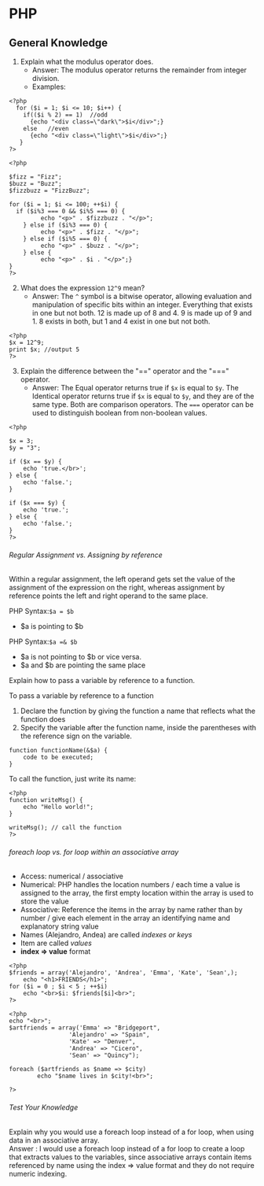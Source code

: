 # PHP
## General Knowledge

1. Explain what the modulus operator does. 
	* Answer: The modulus operator returns the remainder from integer division. 
	* Examples:

```
<?php
  for ($i = 1; $i <= 10; $i++) {
    if(($i % 2) == 1)  //odd
      {echo "<div class=\"dark\">$i</div>";}
    else   //even
      {echo "<div class=\"light\">$i</div>";}
   }
?>
```
```
<?php

$fizz = "Fizz";
$buzz = "Buzz";
$fizzbuzz = "FizzBuzz";

for ($i = 1; $i <= 100; ++$i) {         
  if ($i%3 === 0 && $i%5 === 0) {      
         echo "<p>" . $fizzbuzz . "</p>";
    } else if ($i%3 === 0) { 
         echo "<p>" . $fizz . "</p>";
    } else if ($i%5 === 0) { 
         echo "<p>" . $buzz . "</p>";
    } else { 
         echo "<p>" . $i . "</p>";}
}
?>
```
2. What does the expression `12^9` mean?
	* Answer: The `^` symbol is a bitwise operator, allowing evaluation and manipulation of specific bits within an integer. Everything that exists in one but not both. 12 is made up of 8 and 4. 9 is made up of 9 and 1. 8 exists in both, but 1 and 4 exist in one but not both.

```
<?php
$x = 12^9;
print $x; //output 5
?>

```
3. Explain the difference between the "==" operator and the "===" operator.
	* Answer: The Equal operator returns true if `$x` is equal to `$y`. The Identical operator returns true if `$x` is equal to `$y`, and they are of the same type. Both are comparison operators. The `===` operator can be used to distinguish boolean from non-boolean values.

```
<?php

$x = 3;
$y = "3";

if ($x == $y) {
    echo 'true.</br>';
} else {
    echo 'false.';
}

if ($x === $y) {
    echo 'true.';
} else {
    echo 'false.';
}
?>
```


###### Regular Assignment vs. Assigning by reference

Within a regular assignment, the left operand gets set the value of the assignment of the expression on the right, whereas assignment by reference points the left and right operand to the same place.

PHP Syntax:`$a = $b`
* $a is pointing to $b

PHP Syntax:`$a =& $b`
* $a is not pointing to $b or vice versa.
* $a and $b are pointing the same place

Explain how to pass a variable by reference to a function.

To pass a variable by reference to a function

1. Declare the function by giving the function  a name that reflects what the function does
2. Specify the variable after the function name, inside the parentheses with the reference sign on the variable.  

```
function functionName(&$a) {
    code to be executed;
}
```

To call the function, just write its name:

```
<?php
function writeMsg() {
    echo "Hello world!";
}

writeMsg(); // call the function
?>
```
###### foreach loop vs. for loop within an associative array

* Access: numerical / associative
* Numerical: PHP handles the location numbers / each time a value is assigned to the array, the first empty location within the array is used to store the value
* Associative: Reference the items in the array by name rather than by number / give each element in the array an identifying name and explanatory string value
* Names (Alejandro, Andea) are called *indexes or keys*
* Item are called *values*
* **index => value** format

```
<?php
$friends = array('Alejandro', 'Andrea', 'Emma', 'Kate', 'Sean',);
	echo "<h1>FRIENDS</h1>";
for ($i = 0 ; $i < 5 ; ++$i)
	echo "<br>$i: $friends[$i]<br>";
?>
```	
```
<?php
echo "<br>";
$artfriends = array('Emma' => "Bridgeport",
                 'Alejandro' => "Spain",
                 'Kate' => "Denver",
                 'Andrea' => "Cicero",
                 'Sean' => "Quincy");

foreach ($artfriends as $name => $city)
        echo "$name lives in $city!<br>";

?>
```
###### Test Your Knowledge
   Explain why you would use a foreach loop instead of a for loop, when using data in an associative array.   
   Answer : I would use a foreach loop instead of a for loop to create a loop that extracts values to the variables, since associative arrays contain items referenced by name using the index => value format and they do not require numeric indexing.
   


